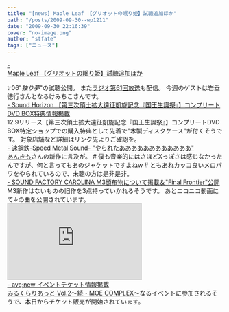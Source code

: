 ```yaml
---
title: "[news] Maple Leaf 【グリオットの眠り姫】試聴追加ほか"
path: "/posts/2009-09-30--wp1211"
date: "2009-09-30 22:16:39"
cover: "no-image.png"
author: "stfate"
tags: ["ニュース"]
---
```


<style type="text/css">
<!--
p {white-space: pre-wrap};
-->
</style>

<a  href="http://www.team-e.co.jp/sp/griotte/" target="_blank">- Maple Leaf 【グリオットの眠り姫】試聴追加ほか</a>
<div >tr06"<em>独り夢</em>"の試聴公開。
また<a href="http://www.timerocket.co.jp/fmc/" target="_blank">ラジオ第61回放送</a>も配信。
今週のゲストは岩垂徳行さんとなるけみちこさんです。</div>
<a  href="http://www.soundhorizon.com/information/index.html" target="_blank">- Sound Horizon 【第三次領土拡大遠征凱旋記念『国王生誕祭』】コンプリートDVD BOX特典情報掲載</a>
<div >12.9リリース【第三次領土拡大遠征凱旋記念『国王生誕祭』】コンプリートDVD BOX特定ショップでの購入特典として先着で"木製ディスクケース"が付くそうです。
対象店舗など詳細はリンク先よりご確認を。</div>
<a  href="http://www.sm-sound.com/" target="_blank">- 速鋼鉄-Speed Metal Sound- "やられたああああああああああああ"</a>
<div ><a href="http://sound.jp/ankimo/" target="_blank">あんきも</a>さんの新作に言及が。
# 僕も音楽的にはさほどXっぽさは感じなかったんですが、何と言ってもあのジャケットですよねw
# ともあれカッコ良いメロパワをやられているので、未聴の方は是非是非。</div>
<a  href="http://carolina.web.infoseek.co.jp/" target="_blank">- SOUND FACTORY CAROLINA M3頒布物について掲載＆"Final Frontier"公開</a>
<div >M3新作はないものの旧作を3点持っていかれるそうです。
あとニコニコ動画にて↓の曲を公開されています。
<iframe width="312" height="176" src="http://ext.nicovideo.jp/thumb/sm8377357" scrolling="no" style="border:solid 1px #CCC;" frameborder="0"><a href="http://www.nicovideo.jp/watch/sm8377357">【ニコニコ動画】【巡音ルカ】Final Frontier【オリジナル】</a></iframe></div>
<a  href="http://www.avenew.jp/" target="_blank">- ave;new イベントチケット情報掲載</a>
<div ><a href="http://www.milkrecord.jp/mlt/" target="_blank">みるくらりあっと Vol.2～続・MOE COMPLEX～</a>なるイベントに参加されるそうで、本日からチケット販売が開始されています。</div>
